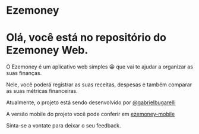 # Ezemoney

# Olá, você está no repositório do Ezemoney Web.

O Ezemoney é um aplicativo web simples 😀 que vai te ajudar a organizar as suas finanças.

Nele, você poderá registrar as suas receitas, despesas e também comparar as suas métricas financeiras.

Atualmente, o projeto está sendo desenvolvido por [@gabrielbugarelli](https://github.com/gabrielbugarelli)

A versão mobile do projeto você pode conferir em [ezemoney-mobile](https://github.com/gabrielbugarelli/ezemoney-mobile)

Sinta-se a vontate para deixar o seu feedback.
